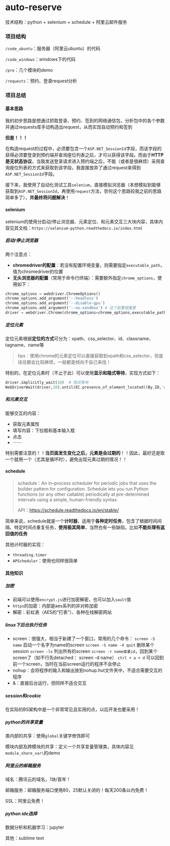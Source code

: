 # auto-reserve
技术结构：python + selenium + schedule + 阿里云邮件服务

### 项目结构

`/code_ubuntu`：服务器（阿里云ubuntu）的代码

`/code_windows`：windows下的代码

`/pre`：几个模块的demo

`/requests`：预约、登录request分析

### 项目总结

#### 基本思路

我的初步思路是想通过抓取登录、预约、签到的网络通信包，分析包中的各个参数并通过requests库手动构造出request，从而实现自动预约和签到

**但是！！！**

在构造request的过程中，必须要包含一个`ASP.NET_SessionId`字段，而该字段的获得必须要登录到预约端并查询座位列表之后，才可以获得该字段。而由于**HTTP是无状态协议**，当我发送登录请求进入预约端之后，不能（或者是很麻烦）采用查询座位列表的方式来获取到该字段，我直接放弃了通过request来得到`ASP.NET_SessionId`字段。

接下来，我使用了自动化测试工具`selenium`，直接模拟浏览器（本想模拟到能够获取到`ASP.NET_SessionId`，再使用`request`方法，奈何这个思路较我之前的思路简单多了），**并最终将问题解决**！

#### selenium

selenium的使用分启动/停止浏览器、元素定位、和元素交互三大块内容，具体内容见其文档：`https://selenium-python.readthedocs.io/index.html`

##### 启动/停止浏览器

两个注意点：

- **chromedriver的配置**：若没有配置环境变量，则需要指定`executable_path`，值为chromedriver的位置
- **无头浏览器的配置**（常用于命令行终端）：需要额外指定`chrome_options`，使用如下：

```python
chrome_options = webdriver.ChromeOptions()
chrome_options.add_argument('--headless')
chrome_options.add_argument('--disable-gpu')
chrome_options.add_argument('--no-sandbox') # 这个配置很重要
driver = webdriver.Chrome(chrome_options=chrome_options,executable_path='/home/jyc/softwares/chromedriver')
```

##### 定位元素

定位元素根据**定位的方式**可分为：xpath、css_selector、id、classname、tagname、name等

> tips：使用chrome的元素定位可以直接获取到xpath和css_selector，但是往往都会比较麻烦，一般都是倾向于自己来找！

特别的，在定位元素时（不止于此）可以使用**显示和隐式等待**，实现方式如下：

```python
driver.implicitly_wait(10)  # 隐式等待
WebDriverWait(driver,10).until(EC.presence_of_element_located((By.ID,'username')))  # 显示等待
```

##### 和元素交互

能够交互的内容：

- 获取元素属性
- 填写内容：下拉框和基本输入框
- 点击
- ·······

特别需要注意的！！**当页面发生变化之后，元素是会过期的**！！因此，最好还是取一个就用一个（尤其是循环时），避免出现元素过期的情况！！

#### schedule

> schedule：An in-process scheduler for periodic jobs that uses the builder pattern for configuration. Schedule lets you run Python functions (or any other callable) periodically at pre-determined intervals using a simple, human-friendly syntax.
>
> API：https://schedule.readthedocs.io/en/stable/

简单来说，schedule就是一个**计时器**，适用于**各种定时任务**，包含了根据时间间隔、特定时间点重复任务，**使用极其简单**，当然也有一些缺陷，比如**不能处理有返回值的任务**

其他计时器的实现：

- `threading.timer`
- `APScheduler`：使用也同样很简单

#### 其他知识

##### 加密

- 前端可以使用`encrypt.js`进行加密解密，也可以加入`sault`值
- `https`的加密：内部是aes系列的非对称加密
- 解密：彩虹表（AES的“打表”）、各种在线解密网站

##### linux下后台执行任务

- screen：很强大，相当于新建了一个窗口，常用的几个命令：
  `screen -S name` 启动一个名字为name的screen
  `screen -S name -X quit` 删除某个session
  `screen -ls` 列出所有的screen
  `screen -r name或者id`，回到某个screen了（如不行先detached： screen -d name）
  `ctrl + a + d` 可以回到前一个screen，当时在当前screen运行的程序不会停止
- nohup：会将程序的输入和输出放到nohup.hut文件夹中，不适合需要交互的程序
- &：直接后台运行，但同样不适合交互

##### session和cookie

在实际的BS架构中是一个非常常见且实用的点，以后开发也要采用！

##### python的共享变量

类内部的共享：使用`global`关键字修饰即可

模块内部及跨模块的共享：定义一个共享变量管理类，具体内容见`module_share_var\`的demo

##### 阿里云的邮箱服务

域名：腾讯云的域名，1块/首年！

邮箱服务：邮箱服务端口使用80，25默认关闭的！每天200条以内免费！

SSL：阿里云免费！

##### python ide选择

数据分析和机器学习：jupyter

其他：sublime text

